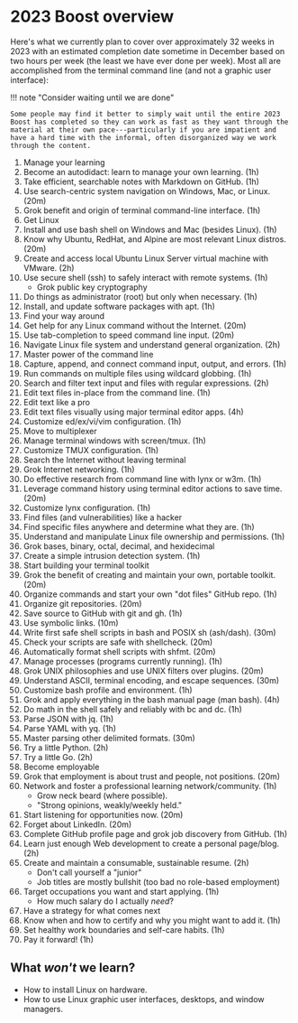 # 2023 Boost overview

Here's what we currently plan to cover over approximately 32 weeks in 2023 with an estimated completion date sometime in December based on two hours per week (the least we have ever done per week). Most all are accomplished from the terminal command line (and not a graphic user interface):

!!! note "Consider waiting until we are done"

    Some people may find it better to simply wait until the entire 2023 Boost has completed so they can work as fast as they want through the material at their own pace---particularly if you are impatient and have a hard time with the informal, often disorganized way we work through the content.

1. Manage your learning
  1.  Become an autodidact: learn to manage your own learning. (1h)
  1.  Take efficient, searchable notes with Markdown on GitHub. (1h)
  1.  Use search-centric system navigation on Windows, Mac, or Linux. (20m)
  1.  Grok benefit and origin of terminal command-line interface. (1h)
1. Get Linux
  1.  Install and use bash shell on Windows and Mac (besides Linux). (1h)
  1.  Know why Ubuntu, RedHat, and Alpine are most relevant Linux distros. (20m)
  1.  Create and access local Ubuntu Linux Server virtual machine with VMware. (2h)
  1.  Use secure shell (ssh) to safely interact with remote systems. (1h)
      * Grok public key cryptography
  1.  Do things as administrator (root) but only when necessary. (1h)
  1.  Install, and update software packages with apt. (1h)
1. Find your way around
  1.  Get help for any Linux command without the Internet. (20m)
  1.  Use tab-completion to speed command line input. (20m)
  1.  Navigate Linux file system and understand general organization. (2h)
1. Master power of the command line
  1.  Capture, append, and connect command input, output, and errors. (1h)
  1.  Run commands on multiple files using wildcard globbing. (1h)
  1.  Search and filter text input and files with regular expressions. (2h)
  1.  Edit text files in-place from the command line. (1h)
1. Edit text like a pro
  1.  Edit text files visually using major terminal editor apps. (4h)
  1.  Customize ed/ex/vi/vim configuration. (1h)
1. Move to multiplexer
  1.  Manage terminal windows with screen/tmux. (1h)
  1.  Customize TMUX configuration. (1h)
1. Search the Internet without leaving terminal
  1.  Grok Internet networking. (1h)
  1.  Do effective research from command line with lynx or w3m. (1h)
  1.  Leverage command history using terminal editor actions to save time. (20m)
  1.  Customize lynx configuration. (1h)
1. Find files (and vulnerabilities) like a hacker
  1.  Find specific files anywhere and determine what they are. (1h)
  1.  Understand and manipulate Linux file ownership and permissions. (1h)
  1.  Grok bases, binary, octal, decimal, and hexidecimal
  1.  Create a simple intrusion detection system. (1h)
1. Start building your terminal toolkit
  1.  Grok the benefit of creating and maintain your own, portable toolkit. (20m)
  1.  Organize commands and start your own "dot files" GitHub repo. (1h)
  1.  Organize git repositories. (20m)
  1.  Save source to GitHub with git and gh. (1h)
  1.  Use symbolic links. (10m)
  1.  Write first safe shell scripts in bash and POSIX sh (ash/dash). (30m)
  1.  Check your scripts are safe with shellcheck. (20m)
  1.  Automatically format shell scripts with shfmt. (20m)
  1.  Manage processes (programs currently running). (1h)
  1.  Grok UNIX philosophies and use UNIX filters over plugins. (20m)
  1.  Understand ASCII, terminal encoding, and escape sequences. (30m)
  1.  Customize bash profile and environment. (1h)
  1.  Grok and apply everything in the bash manual page (man bash). (4h)
  1.  Do math in the shell safely and reliably with bc and dc. (1h)
  1.  Parse JSON with jq. (1h)
  1.  Parse YAML with yq. (1h)
  1.  Master parsing other delimited formats. (30m)
  1.  Try a little Python. (2h)
  1.  Try a little Go. (2h)
1. Become employable
  1.  Grok that employment is about trust and people, not positions. (20m)
  1.  Network and foster a professional learning network/community. (1h)
      * Grow neck beard (where possible).
      * "Strong opinions, weakly/weekly held."
  1.  Start listening for opportunities now. (20m)
  1.  Forget about LinkedIn. (20m)
  1.  Complete GitHub profile page and grok job discovery from GitHub. (1h)
  1.  Learn just enough Web development to create a personal page/blog. (2h)
  1.  Create and maintain a consumable, sustainable resume. (2h)
      * Don't call yourself a "junior"
      * Job titles are mostly bullshit (too bad no role-based employment)
  1.  Target occupations you want and start applying. (1h)
      * How much salary do I actually *need*?
1. Have a strategy for what comes next
  1.  Know when and how to certify and why you might want to add it. (1h)
  1.  Set healthy work boundaries and self-care habits. (1h)
1.  Pay it forward! (1h)

## What *won't* we learn?

* How to install Linux on hardware.
* How to use Linux graphic user interfaces, desktops, and window managers.
